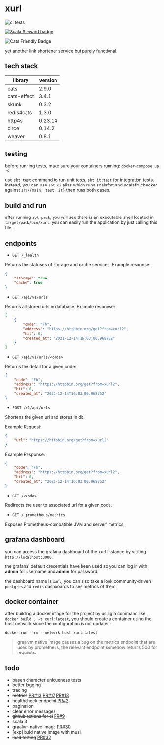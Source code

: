 # xurl

![ci tests](https://github.com/brsyuksel/xurl/actions/workflows/ci.yml/badge.svg)

[![Scala Steward badge](https://img.shields.io/badge/Scala_Steward-helping-blue.svg?style=flat&logo=data:image/png;base64,iVBORw0KGgoAAAANSUhEUgAAAA4AAAAQCAMAAAARSr4IAAAAVFBMVEUAAACHjojlOy5NWlrKzcYRKjGFjIbp293YycuLa3pYY2LSqql4f3pCUFTgSjNodYRmcXUsPD/NTTbjRS+2jomhgnzNc223cGvZS0HaSD0XLjbaSjElhIr+AAAAAXRSTlMAQObYZgAAAHlJREFUCNdNyosOwyAIhWHAQS1Vt7a77/3fcxxdmv0xwmckutAR1nkm4ggbyEcg/wWmlGLDAA3oL50xi6fk5ffZ3E2E3QfZDCcCN2YtbEWZt+Drc6u6rlqv7Uk0LdKqqr5rk2UCRXOk0vmQKGfc94nOJyQjouF9H/wCc9gECEYfONoAAAAASUVORK5CYII=)](https://scala-steward.org)

![Cats Friendly Badge](https://typelevel.org/cats/img/cats-badge-tiny.png) 

yet another link shortener service but purely functional.

## tech stack

| library     | version  |
|-------------|----------|
| cats        | 2.9.0    |
| cats-effect | 3.4.1    |
| skunk       | 0.3.2    |
| redis4cats  | 1.3.0    |
| http4s      | 0.23.14  |
| circe       | 0.14.2   |
| weaver      | 0.8.1    |

## testing

before running tests, make sure your containers running:
`docker-compose up -d`

use `sbt test` command to run unit tests, `sbt it:test` for integration tests.
instead, you can use `sbt ci` alias which runs scalafmt and scalafix checker against `src/{main, test, it}` then runs both cases.

## build and run

after running `sbt pack`, you will see there is an executable shell located in `target/pack/bin/xurl`. you can easily run the application by just calling this file.

## endpoints

- `GET /_health`

Returns the statuses of storage and cache services. Example response:

```json
{
    "storage": true,
    "cache": true
}
```

- `GET /api/v1/urls`

Returns all stored urls in database. Example response:

```json
[
    {
        "code": "Fb",
        "address": "https://httpbin.org/get?from=xurl2",
        "hit": 0,
        "created_at": "2021-12-14T16:03:00.968752"
    }
]
```

- `GET /api/v1/urls/<code>`

Returns the detail for a given code:

```json
{
    "code": "Fb",
    "address": "https://httpbin.org/get?from=xurl2",
    "hit": 0,
    "created_at": "2021-12-14T16:03:00.968752"
}
```

- `POST /v1/api/urls`

Shortens the given url and stores in db.

Example Request:
```json
{
    "url": "https://httpbin.org/get?from=xurl2"
}
```

Example Response:
```json
{
    "code": "Fb",
    "address": "https://httpbin.org/get?from=xurl2",
    "hit": 0,
    "created_at": "2021-12-14T16:03:00.968752"
}
```

- `GET /<code>`

Redirects the user to associated url for a given code.

- `GET /_prometheus/metrics`

Exposes Prometheus-compatible JVM and server' metrics

## grafana dashboard

you can access the grafana dashboard of the xurl instance by visiting `http://localhost:3000`.

the grafana' default credentials have been used so you can log in with **admin** for username and **admin** for password.

the dashboard name is `xurl`, you can also take a look community-driven `postgres` and `redis` dashboards to see metrics of them. 

## docker container

after building a docker image for the project by using a command like `docker build . -t xurl:latest`, you should create a container using the host network since the configuration is not updated:
```
docker run --rm --network host xurl:latest
```

> graalvm native image causes a bug on the metrics endpoint that are used by prometheus, the relevant endpoint somehow returns 500 for requests.

## todo

- basen character uniqueness tests
- better logging
- tracing
- ~~metrics~~ [PR#13](https://github.com/brsyuksel/xurl/pull/13) [PR#17](https://github.com/brsyuksel/xurl/pull/17) [PR#18](https://github.com/brsyuksel/xurl/pull/18)
- ~~healthcheck endpoint~~ [PR#2](https://github.com/brsyuksel/xurl/pull/2)
- pagination
- clear error messages
- ~~github actions for ci~~ [PR#9](https://github.com/brsyuksel/xurl/pull/9)
- scala 3
- ~~graalvm native image~~ [PR#30](https://github.com/brsyuksel/xurl/pull/30)
- [exp] buld native image with musl
- ~~load testing~~ [PR#32](https://github.com/brsyuksel/xurl/pull/32)
